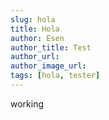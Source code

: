 ```yaml
---
slug: hola
title: Hola
author: Esen
author_title: Test
author_url: 
author_image_url: 
tags: [hola, tester]
---
```


working